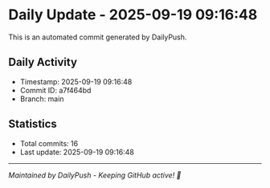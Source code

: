 # Daily Update - 2025-09-19 09:16:48

This is an automated commit generated by DailyPush.

## Daily Activity
- Timestamp: 2025-09-19 09:16:48
- Commit ID: a7f464bd
- Branch: main

## Statistics
- Total commits: 16
- Last update: 2025-09-19 09:16:48

---
*Maintained by DailyPush - Keeping GitHub active! 🚀*
